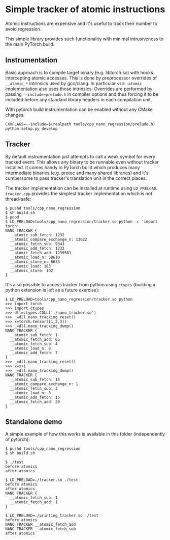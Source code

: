 # Simple tracker of atomic instructions

Atomic instructions are expensive and it's useful to track their number to avoid regression.

This simple library provides such functionality with minimal intrusiveness to the main PyTorch build.

## Instrumentation

Basic approach is to compile target binary (e.g. libtorch.so) with hooks intercepting atomic accesses. This is done by preprocessor overrides of `__atomic_*` intrinsics used by gcc/clang. In particular `std::atomic` implementation also uses those intrinsics. Overrides are performed by passing `--include=prelude.h` in compiler options and thus forcing it to be included before any standard library headers in each compilation unit.

With pytorch build instrumentation can be enabled without any CMake changes:

```
CXXFLAGS=--include=$(realpath tools/cpp_nano_regression/prelude.h) python setup.py develop
```

## Tracker

By default instrumentation just attempts to call a weak symbol for every tracked event. This allows any binary to be runnable even without tracker installed. It comes handy in PyTorch build which produces many intermediate binaries (e.g. protoc and many shared libraries) and it's cumbersome to pass tracker's translation unit in the correct places.

The tracker implementation can be installed at runtime using `LD_PRELOAD`. `tracker.cpp` provides the simplest tracker implementation which is not thread-safe:

```
$ pushd tools/cpp_nano_regression
$ sh build.sh
$ popd
$ LD_PRELOAD=tools/cpp_nano_regression/tracker.so python -c 'import torch'
NANO TRACKER {
  __atomic_sub_fetch: 1232
  __atomic_compare_exchange_n: 13022
  __atomic_fetch_sub: 9343
  __atomic_add_fetch: 1232
  __atomic_fetch_add: 1239581
  __atomic_load_n: 58610
  __atomic_store_n: 6633
  __atomic_load: 183
  __atomic_store: 102
}
```

It's also possible to access tracker from python using `ctypes` (building a python extension is left as a future exercise):

```
$ LD_PRELOAD=tools/cpp_nano_regression/tracker.so python
>>> import torch
>>> import ctypes
>>> dll=ctypes.CDLL('./nano_tracker.so')
>>> _=dll.nano_tracking_reset()
>>> x=torch.tensor([1,2,3])
>>> _=dll.nano_tracking_dump()
NANO TRACKER {
  __atomic_sub_fetch: 1
  __atomic_fetch_add: 65
  __atomic_fetch_sub: 4
  __atomic_load_n: 8
  __atomic_add_fetch: 7
}
>>> _=dll.nano_tracking_reset()
>>> x=x+1
>>> _=dll.nano_tracking_dump()
NANO TRACKER {
  __atomic_sub_fetch: 15
  __atomic_compare_exchange_n: 1
  __atomic_fetch_sub: 3
  __atomic_load_n: 8
  __atomic_add_fetch: 15
  __atomic_fetch_add: 29
}
```

## Standalone demo

A simple example of how this works is available in this folder (independently of pytorch):

```
$ pushd tools/cpp_nano_regression
$ sh build.sh

$ ./test
before atomics
after atomics

$ LD_PRELOAD=./tracker.so ./test
before atomics
after atomics
NANO TRACKER {
  __atomic_fetch_sub: 1
  __atomic_fetch_add: 1
}

$ LD_PRELOAD=./printing_tracker.so ./test
before atomics
NANO TRACKER __atomic_fetch_add
NANO TRACKER __atomic_fetch_sub
after atomics
```
